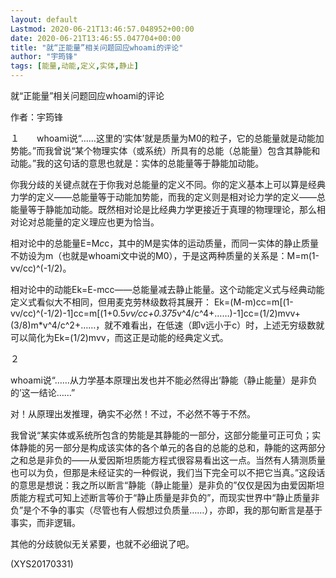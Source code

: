 ```yaml
---
layout: default
Lastmod: 2020-06-21T13:46:57.048952+00:00
date: 2020-06-21T13:46:55.047704+00:00
title: "就“正能量”相关问题回应whoami的评论"
author: "宇筠锋"
tags: [能量,动能,定义,实体,静止]
---
```


就“正能量”相关问题回应whoami的评论

作者：宇筠锋

１　　whoami说“……这里的‘实体’就是质量为M0的粒子，它的总能量就是动能加势能。”而我曾说“某个物理实体（或系统）所具有的总能（总能量）包含其静能和动能。”我的这句话的意思也就是：实体的总能量等于静能加动能。

你我分歧的关键点就在于你我对总能量的定义不同。你的定义基本上可以算是经典力学的定义——总能量等于动能加势能，而我的定义则是相对论力学的定义——总能量等于静能加动能。既然相对论是比经典力学更接近于真理的物理理论，那么相对论对总能量的定义理应也更为恰当。

相对论中的总能量E=M*c*c，其中的M是实体的运动质量，而同一实体的静止质量不妨设为m（也就是whoami文中说的M0），于是这两种质量的关系是：M=m(1-vv/cc)^(-1/2)。

相对论中的动能Ek=E-mcc——总能量减去静止能量。这个动能定义式与经典动能定义式看似大不相同，但用麦克劳林级数将其展开： Ek=(M-m)cc=m[(1-vv/cc)^(-1/2)-1]cc=m[(1+0.5*vv/cc+0.375*v^4/c^4+……)-1]cc=(1/2)mvv+(3/8)m*v^4/c^2+……，就不难看出，在低速（即v远小于c）时，上述无穷级数就可以简化为Ek=(1/2)mvv，而这正是动能的经典定义式。

２

whoami说“……从力学基本原理出发也并不能必然得出‘静能（静止能量）是非负的’这一结论……”

对！从原理出发推理，确实不必然！不过，不必然不等于不然。

我曾说“某实体或系统所包含的势能是其静能的一部分，这部分能量可正可负；实体静能的另一部分是构成该实体的各个单元的各自的总能的总和，静能的这两部分之和总是非负的——从爱因斯坦质能方程式很容易看出这一点。当然有人猜测质量也可以为负，但那是未经证实的一种假说，我们当下完全可以不把它当真。”这段话的意思是想说：我之所以断言“静能（静止能量）是非负的”仅仅是因为由爱因斯坦质能方程式可知上述断言等价于“静止质量是非负的”，而现实世界中“静止质量非负”是个不争的事实（尽管也有人假想过负质量……），亦即，我的那句断言是基于事实，而非逻辑。

其他的分歧貌似无关紧要，也就不必细说了吧。

(XYS20170331)

